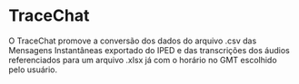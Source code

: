 # TraceChat
O TraceChat promove a conversão dos dados do arquivo .csv das Mensagens Instantâneas exportado do IPED e das transcrições dos áudios referenciados para um arquivo .xlsx já com o horário no GMT escolhido pelo usuário.
